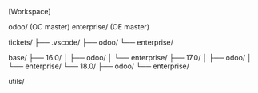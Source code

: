 [Workspace]

odoo/ (OC master)
enterprise/ (OE master)

tickets/
├── .vscode/
├── odoo/
└── enterprise/

base/
├── 16.0/
│   ├── odoo/
│   └── enterprise/
├── 17.0/
│   ├── odoo/
│   └── enterprise/
└── 18.0/
    ├── odoo/
    └── enterprise/

utils/